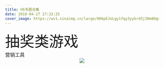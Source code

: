 ```yaml
---
title: H5专题合集
date: 2018-04-27 17:32:25
cover_image: https://ws1.sinaimg.cn/large/006pEJoLgy1fqy3yykrd3j30m80goagl.jpg
---
```

<div align="center">
    <div align="left" style="width:1200px;">
    <div ><font size="8">抽奖类游戏</font></div>
    <font size="3">营销工具</font>
    </div>
    <img class="img-fluid project-img" src="https://ws1.sinaimg.cn/large/006pEJoLgy1fqy3yyzhjzj30xc3abh0c.jpg" />
</div>